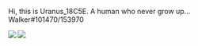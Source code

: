 Hi, this is Uranus_18C5E. A human who never grow up...
Walker#101470/153970

<img   align="left" src="https://github-readme-stats.vercel.app/api/top-langs/?username=Uranus18C5E&locale=en&line_height=50&theme=dark&langs_count=5"/>

<img   align="left" src="https://github-readme-stats.vercel.app/api?username=Uranus18C5E&locale=en&line_height=33&show_icons=true&hide=&theme=dark&rank_icon=github"/>
